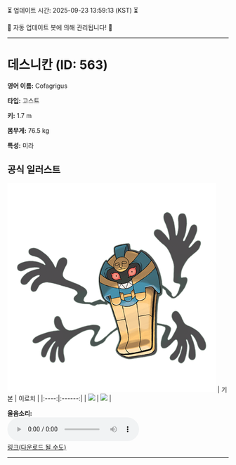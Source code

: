 
⏳ 업데이트 시간: 2025-09-23 13:59:13 (KST) ⏳

🤖 자동 업데이트 봇에 의해 관리됩니다! 🤖

---

# 데스니칸 (ID: 563)
**영어 이름:** Cofagrigus

**타입:** 고스트

**키:** 1.7 m

**몸무게:** 76.5 kg

**특성:** 미라

## 공식 일러스트
![](https://raw.githubusercontent.com/PokeAPI/sprites/master/sprites/pokemon/other/official-artwork/563.png)
| 기본 | 이로치 |
|:----:|:------:|
| <img src="http://play.pokemonshowdown.com/sprites/ani/cofagrigus.gif" width="200"> | <img src="http://play.pokemonshowdown.com/sprites/ani-shiny/cofagrigus.gif" width="200"> |

**울음소리:**<br><audio controls src="https://raw.githubusercontent.com/PokeAPI/cries/main/cries/pokemon/latest/563.ogg"></audio><br> [링크(다운로드 될 수도)](https://raw.githubusercontent.com/PokeAPI/cries/main/cries/pokemon/latest/563.ogg)


---
